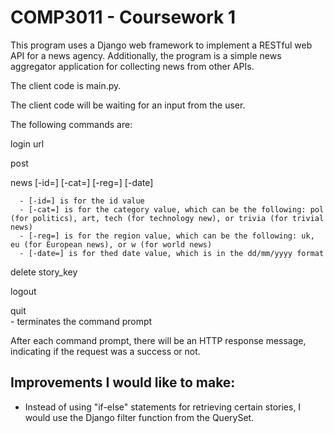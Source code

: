 # COMP3011 - Coursework 1

This program uses a Django web framework to implement a RESTful web API for a news agency. Additionally, the program is a simple news aggregator application for collecting news from other APIs. 

The client code is main.py.

The client code will be waiting for an input from the user. 

The following commands are:  

login url  

post  

news [-id=] [-cat=] [-reg=] [-date]  

      - [-id=] is for the id value  
      - [-cat=] is for the category value, which can be the following: pol (for politics), art, tech (for technology new), or trivia (for trivial news)  
      - [-reg=] is for the region value, which can be the following: uk, eu (for European news), or w (for world news)  
      - [-date=] is for thed date value, which is in the dd/mm/yyyy format  
      
delete story_key  

logout 

quit  
      - terminates the command prompt  

After each command prompt, there will be an HTTP response message, indicating if the request was a success or not.  

## Improvements I would like to make:  
- Instead of using "if-else" statements for retrieving certain stories, I would use the Django filter function from the QuerySet.  
